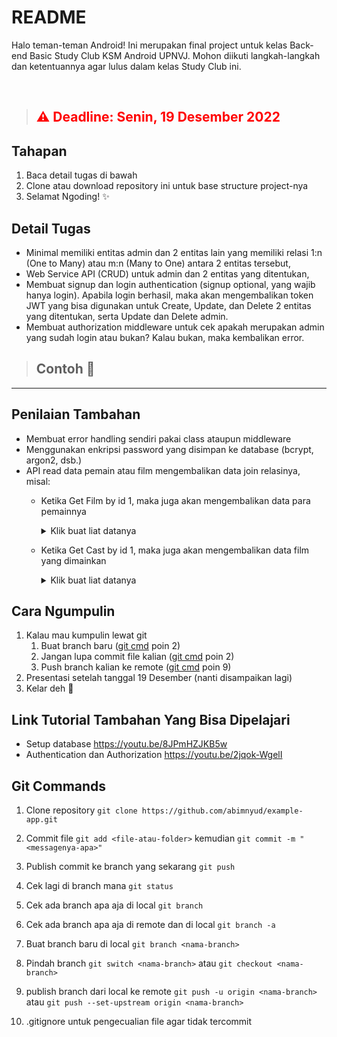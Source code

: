 # README
Halo teman-teman Android! Ini merupakan final project untuk kelas Back-end Basic Study Club KSM Android UPNVJ. Mohon diikuti langkah-langkah dan ketentuannya agar lulus dalam kelas Study Club ini.

</br>

> ## <span style="color:red"> ⚠️ Deadline: Senin, 19 Desember 2022 </span>
## Tahapan
1. Baca detail tugas di bawah
2. Clone atau download repository ini untuk base structure project-nya
3. Selamat Ngoding! ✨
## Detail Tugas
- Minimal memiliki entitas admin dan 2 entitas lain yang memiliki relasi 1:n (One to Many) atau m:n (Many to One) antara 2 entitas tersebut,
- Web Service API (CRUD) untuk admin dan 2 entitas yang ditentukan,
- Membuat signup dan login authentication (signup optional, yang wajib hanya login). Apabila login berhasil, maka akan mengembalikan token JWT yang bisa digunakan untuk Create, Update, dan Delete 2 entitas yang ditentukan, serta Update dan Delete admin.
- Membuat authorization middleware untuk cek apakah merupakan admin yang sudah login atau bukan? Kalau bukan, maka kembalikan error.

> ## Contoh 📝


---
## Penilaian Tambahan
- Membuat error handling sendiri pakai class ataupun middleware
- Menggunakan enkripsi password yang disimpan ke database (bcrypt, argon2, dsb.)
- API read data pemain atau film mengembalikan data join relasinya, misal:
  - Ketika Get Film by id 1, maka juga akan mengembalikan data para pemainnya
    <details>
      <summary>Klik buat liat datanya</summary>

      ```
	  
      {
      	"judul_film": "Gundala",
      	"rating": 5,
      	"pemain": [
      		{
      			"id": 1,
                "nama": "Abimana Aryasatya",
      			"rating": 5
      		},
      		{
      			"id": 2,
                "nama": "Pevita Pearce",
      			"rating": 5
      		},
      		{
      			"id": 3,
                "nama": "Tara Basro",
      			"rating": 5
      		}
      	]
      }

      ```

    </details>
  - Ketika Get Cast by id 1, maka juga akan mengembalikan data film yang dimainkan
    <details>
      <summary>Klik buat liat datanya</summary>

      ```

      {
      	"nama": "Abimana Aryasatya",
      	"rating": 5,
      	"pemain": [
      		{
      			"id": 1,
                "judul_film": "Gundala",
      			"rating": 5
      		}
      	]
      }
      
      ```

    </details>

## Cara Ngumpulin
1. Kalau mau kumpulin lewat git 
   1. Buat branch baru ([git cmd](#git-commands) poin 2)
   2. Jangan lupa commit file kalian ([git cmd](#git-commands) poin 2)
   3. Push branch kalian ke remote ([git cmd](#git-commands) poin 9)
2. Presentasi setelah tanggal 19 Desember (nanti disampaikan lagi)
3. Kelar deh 🤟

## Link Tutorial Tambahan Yang Bisa Dipelajari
- Setup database https://youtu.be/8JPmHZJKB5w
- Authentication dan Authorization https://youtu.be/2jqok-WgelI
  
## Git Commands
1. Clone repository
`git clone https://github.com/abimnyud/example-app.git`

2. Commit file
`git add <file-atau-folder>` kemudian
`git commit -m "<messagenya-apa>"`
 
3. Publish commit ke branch yang sekarang
`git push `

4. Cek lagi di branch mana
`git status`

5. Cek ada branch apa aja di local `git branch`

6. Cek ada branch apa aja di remote dan di local
`git branch -a`

7. Buat branch baru di local `git branch <nama-branch>`

8. Pindah branch
`git switch <nama-branch>` atau `git checkout <nama-branch>`

9. publish branch dari local ke remote
`git push -u origin <nama-branch>` atau 
`git push --set-upstream origin <nama-branch>`

10. .gitignore untuk pengecualian file agar tidak tercommit